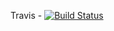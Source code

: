 Travis - [![Build Status](https://travis-ci.com/Arthur-Maciel/t1_qp.svg?branch=master)](https://travis-ci.com/Arthur-Maciel/t1_qp)
